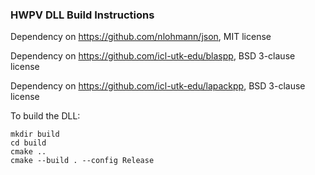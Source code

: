 ### HWPV DLL Build Instructions

Dependency on https://github.com/nlohmann/json, MIT license

Dependency on https://github.com/icl-utk-edu/blaspp, BSD 3-clause license 

Dependency on https://github.com/icl-utk-edu/lapackpp, BSD 3-clause license

To build the DLL:

    mkdir build
    cd build
    cmake ..
    cmake --build . --config Release
